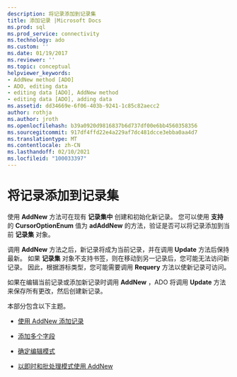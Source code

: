 ```yaml
---
description: 将记录添加到记录集
title: 添加记录 |Microsoft Docs
ms.prod: sql
ms.prod_service: connectivity
ms.technology: ado
ms.custom: ''
ms.date: 01/19/2017
ms.reviewer: ''
ms.topic: conceptual
helpviewer_keywords:
- AddNew method [ADO]
- ADO, editing data
- editing data [ADO], AddNew method
- editing data [ADO], adding data
ms.assetid: dd34669e-6f06-403b-9241-1c85c82aecc2
author: rothja
ms.author: jroth
ms.openlocfilehash: b39a0920d9816837b6d737df00e6bb4560358356
ms.sourcegitcommit: 917df4ffd22e4a229af7dc481dcce3ebba0aa4d7
ms.translationtype: MT
ms.contentlocale: zh-CN
ms.lasthandoff: 02/10/2021
ms.locfileid: "100033397"
---
```

# <a name="adding-records-to-a-recordset"></a>将记录添加到记录集
使用 **AddNew** 方法可在现有 **记录集中** 创建和初始化新记录。 您可以使用 **支持** 的 **CursorOptionEnum** 值为 **adAddNew** 的方法，验证是否可以将记录添加到当前 **记录集** 对象。

 调用 **AddNew** 方法之后，新记录将成为当前记录，并在调用 **Update** 方法后保持最新。 如果 **记录集** 对象不支持书签，则在移动到另一记录后，您可能无法访问新记录。 因此，根据游标类型，您可能需要调用 **Requery** 方法以使新记录可访问。

 如果在编辑当前记录或添加新记录时调用 **AddNew** ，ADO 将调用 **Update** 方法来保存所有更改，然后创建新记录。

 本部分包含以下主题。

-   [使用 AddNew 添加记录](./adding-records-using-addnew.md)

-   [添加多个字段](./adding-multiple-fields.md)

-   [确定编辑模式](./determining-edit-mode.md)

-   [以即时和批处理模式使用 AddNew](./using-addnew-in-immediate-and-batch-modes.md)